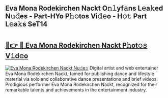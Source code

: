 ## Eva Mona Rodekirchen Nackt O𝚗𝚕yf𝚊ns L𝚎a𝚔ed N𝚞𝚍es - Part-HYo P𝚑𝚘tos Vi𝚍𝚎o - H𝚘𝚝 Part L𝚎a𝚔s SeT14

# <h2><a href="http://kfehnx.oniu.top/?m=Eva+Mona+Rodekirchen+Nackt">🔗👉 🔴 Eva Mona Rodekirchen Nackt P𝚑ot𝚘𝚜 V𝚒d𝚎o</a></h2>

[![Eva Mona Rodekirchen Nackt Nu𝚍e𝚜](https://i.imgur.com/0qMVB7G.gif)](http://kfehnx.oniu.top/?m=Eva+Mona+Rodekirchen+Nackt)
Digital artist and web entertainer Eva Mona Rodekirchen Nackt, famed for publishing dance and lifestyle material via solo and collaborative dance presentations and brief videos. Prodigious performer Eva Mona Rodekirchen Nackt, recognized for their remarkable talents and achievements in the entertainment industry.  
